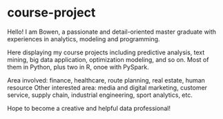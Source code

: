 # course-project

Hello! I am Bowen, a passionate and detail-oriented master graduate with experiences in analytics, modeling and programming.

Here displaying my course projects including predictive analysis, text mining, big data application, optimization modeling, and so on.
Most of them in Python, plus two in R, onoe with PySpark.

Area involved: finance, healthcare, route planning, real estate, human resource
Other interested area: media and digital marketing, customer service, supply chain, industrial engineering, sport analytics, etc.

Hope to become a creative and helpful data professional!
